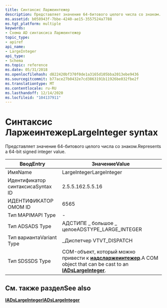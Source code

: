 ```yaml
---
title: Синтаксис Ларжеинтежер
description: Представляет значение 64-битового целого числа со знаком.
ms.assetid: b058943f-7bbe-4240-ae15-3557524a7788
ms.tgt_platform: multiple
keywords:
- Схема AD синтаксиса Ларжеинтежер
topic_type:
- apiref
api_name:
- LargeInteger
api_type:
- Schema
ms.topic: reference
ms.date: 05/31/2018
ms.openlocfilehash: d822420bf370f0de1a3165d105bba2013ebe9436
ms.sourcegitcommit: b77ace27b0432e7cd3863191b11926be032fbe2f
ms.translationtype: MT
ms.contentlocale: ru-RU
ms.lasthandoff: 12/14/2020
ms.locfileid: "104137911"
---
```

# <a name="largeinteger-syntax"></a><span data-ttu-id="ddd62-104">Синтаксис Ларжеинтежер</span><span class="sxs-lookup"><span data-stu-id="ddd62-104">LargeInteger syntax</span></span>

<span data-ttu-id="ddd62-105">Представляет значение 64-битового целого числа со знаком.</span><span class="sxs-lookup"><span data-stu-id="ddd62-105">Represents a 64-bit signed integer value.</span></span>



| <span data-ttu-id="ddd62-106">Ввод</span><span class="sxs-lookup"><span data-stu-id="ddd62-106">Entry</span></span> | <span data-ttu-id="ddd62-107">Значение</span><span class="sxs-lookup"><span data-stu-id="ddd62-107">Value</span></span> |
|--------------|------------------------------------------------------------------------------------|
| <span data-ttu-id="ddd62-108">Имя</span><span class="sxs-lookup"><span data-stu-id="ddd62-108">Name</span></span>         | <span data-ttu-id="ddd62-109">LargeInteger</span><span class="sxs-lookup"><span data-stu-id="ddd62-109">LargeInteger</span></span>                                                                       |
| <span data-ttu-id="ddd62-110">Идентификатор синтаксиса</span><span class="sxs-lookup"><span data-stu-id="ddd62-110">Syntax ID</span></span>    | <span data-ttu-id="ddd62-111">2.5.5.16</span><span class="sxs-lookup"><span data-stu-id="ddd62-111">2.5.5.16</span></span>                                                                           |
| <span data-ttu-id="ddd62-112">ИДЕНТИФИКАТОР OM</span><span class="sxs-lookup"><span data-stu-id="ddd62-112">OM ID</span></span>        | <span data-ttu-id="ddd62-113">65</span><span class="sxs-lookup"><span data-stu-id="ddd62-113">65</span></span>                                                                                 |
| <span data-ttu-id="ddd62-114">Тип MAPI</span><span class="sxs-lookup"><span data-stu-id="ddd62-114">MAPI Type</span></span>    | \-                                                                                 |
| <span data-ttu-id="ddd62-115">Тип ADS</span><span class="sxs-lookup"><span data-stu-id="ddd62-115">ADS Type</span></span>     | <span data-ttu-id="ddd62-116">АДСТИПЕ \_ большое \_ целое</span><span class="sxs-lookup"><span data-stu-id="ddd62-116">ADSTYPE\_LARGE\_INTEGER</span></span>                                                            |
| <span data-ttu-id="ddd62-117">Тип варианта</span><span class="sxs-lookup"><span data-stu-id="ddd62-117">Variant Type</span></span> | <span data-ttu-id="ddd62-118">\_Диспетчер VT</span><span class="sxs-lookup"><span data-stu-id="ddd62-118">VT\_DISPATCH</span></span>                                                                       |
| <span data-ttu-id="ddd62-119">Тип SDS</span><span class="sxs-lookup"><span data-stu-id="ddd62-119">SDS Type</span></span>     | <span data-ttu-id="ddd62-120">COM-объект, который можно привести к [**иадсларжеинтежер**](/windows/desktop/api/iads/nn-iads-iadslargeinteger).</span><span class="sxs-lookup"><span data-stu-id="ddd62-120">A COM object that can be cast to an [**IADsLargeInteger**](/windows/desktop/api/iads/nn-iads-iadslargeinteger).</span></span> |



## <a name="see-also"></a><span data-ttu-id="ddd62-121">См. также раздел</span><span class="sxs-lookup"><span data-stu-id="ddd62-121">See also</span></span>

<dl> <dt>

[<span data-ttu-id="ddd62-122">**IADsLargeInteger**</span><span class="sxs-lookup"><span data-stu-id="ddd62-122">**IADsLargeInteger**</span></span>](/windows/desktop/api/iads/nn-iads-iadslargeinteger)
</dt> </dl>

 

 
